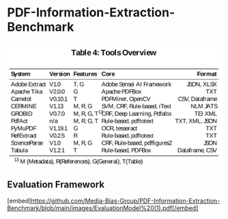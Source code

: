 # PDF-Information-Extraction-Benchmark

<!---
## Related Work
![Alt text](./images/rel2.svg)
<img src="./images/rel1.svg">
-->

##
<img src="./images/tools.svg">

## Evaluation Framework
[embed]https://github.com/Media-Bias-Group/PDF-Information-Extraction-Benchmark/blob/main/images/EvaluationModel%20(1).pdf[/embed]
